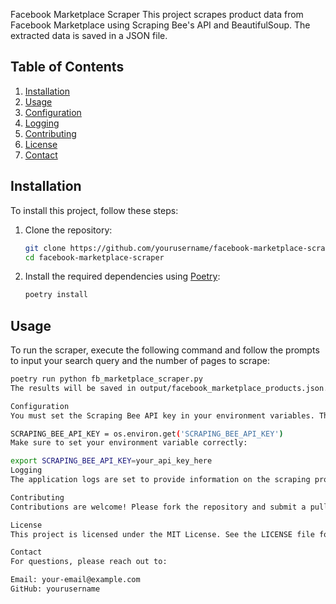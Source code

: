  Facebook Marketplace Scraper
This project scrapes product data from Facebook Marketplace using Scraping Bee's API and BeautifulSoup. The extracted data is saved in a JSON file.
## Table of Contents
1. [Installation](#installation)
2. [Usage](#usage)
3. [Configuration](#configuration)
4. [Logging](#logging)
5. [Contributing](#contributing)
6. [License](#license)
7. [Contact](#contact)
## Installation
To install this project, follow these steps:
1. Clone the repository:
    ```bash
    git clone https://github.com/yourusername/facebook-marketplace-scraper.git
    cd facebook-marketplace-scraper
    ```
2. Install the required dependencies using [Poetry](pyproject.toml):
    ```bash
    poetry install
    ```
## Usage
To run the scraper, execute the following command and follow the prompts to input your search query and the number of pages to scrape:
```bash
poetry run python fb_marketplace_scraper.py
The results will be saved in output/facebook_marketplace_products.json.

Configuration
You must set the Scraping Bee API key in your environment variables. The key is fetched using:

SCRAPING_BEE_API_KEY = os.environ.get('SCRAPING_BEE_API_KEY')
Make sure to set your environment variable correctly:

export SCRAPING_BEE_API_KEY=your_api_key_here
Logging
The application logs are set to provide information on the scraping process, including API validation and number of products extracted. Logs are displayed in the console, showing each step of the process.

Contributing
Contributions are welcome! Please fork the repository and submit a pull request for any proposed changes.

License
This project is licensed under the MIT License. See the LICENSE file for more information.

Contact
For questions, please reach out to:

Email: your-email@example.com
GitHub: yourusername
